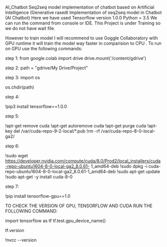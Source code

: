 AI_Chatbot
Seq2seq model implementation of chatbot based on Artificial Intelligence (Generative rasedt
Implementation of seq2seq model in Chatbot (AI Chatbot) Here we have used Tensorflow version 1.0.0 Python = 3.5
We can run the command from console or IDE.
This Project is under Training so we do not have wait file.

However to train model I will recommend to use Goggle Collaboratory with GPU runtime it will train the model way faster in comparision to CPU . To run on GPU use the following commands:

step 1: 
from google.colab import drive drive.mount('/content/gdrive')

step 2: 
path = "gdrive/My Drive/Project"

step 3: 
import os

os.chdir(path)

step 4:

!pip3 install tensorflow==1.0.0

step 5:

!apt-get remove cuda !apt-get autoremove cuda !apt-get purge cuda !apt-key del /var/cuda-repo-9-2-local/*.pub !rm -rf /var/cuda-repo-8-0-local-ga2/

step 6:

!sudo wget https://developer.nvidia.com/compute/cuda/8.0/Prod2/local_installers/cuda-repo-ubuntu1604-8-0-local-ga2_8.0.61- 1_amd64-deb !sudo dpkg -i cuda-repo-ubuntu1604-8-0-local-ga2_8.0.61-1_amd64-deb !sudo apt-get update !sudo apt-get -y install cuda-8-0

step 7:

!pip install tensorflow-gpu==1.0

TO CHECK THE VERSION OF GPU, TENSORFLOW AND CUDA RUN THE FOLLOWING COMMAND:

import tensorflow as tf tf.test.gpu_device_name()

tf.version

!nvcc --version
